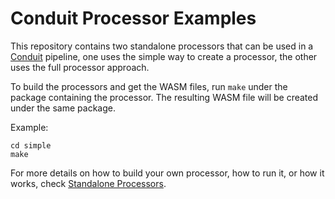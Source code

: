 # Conduit Processor Examples

This repository contains two standalone processors that can be used in a [Conduit](https://github.com/ConduitIO/conduit) 
pipeline, one uses the simple way to create a processor, the other uses the full processor approach.

To build the processors and get the WASM files, run `make` under the package containing the processor. The resulting 
WASM file will be created under the same package.

Example:
````
cd simple
make
````

For more details on how to build your own processor, how to run it, or how it works, check [Standalone Processors](https://conduit.io/docs/processors/standalone).
